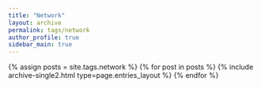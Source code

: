 ```yaml
---
title: "Network"
layout: archive
permalink: tags/network
author_profile: true
sidebar_main: true
---
```


{% assign posts = site.tags.network %}
{% for post in posts %} 
    {% include archive-single2.html type=page.entries_layout %}
{% endfor %}